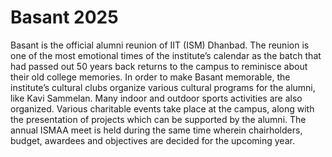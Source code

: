 # Basant 2025
Basant is the official alumni reunion of IIT (ISM) Dhanbad. The reunion is one of the most emotional times of the institute’s calendar as the batch that had passed out 50 years back returns to the campus to reminisce about their old college memories. In order to make Basant memorable, the institute’s cultural clubs organize various cultural programs for the alumni, like Kavi Sammelan. Many indoor and outdoor sports activities are also organized. Various charitable events take place at the campus, along with the presentation of projects which can be supported by the alumni. The annual ISMAA meet is held during the same time wherein chairholders, budget, awardees and objectives are decided for the upcoming year.
